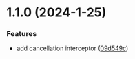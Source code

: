 

# 1.1.0 (2024-1-25)


### Features

* add cancellation interceptor ([09d549c](https://github.com/985563349/daigo/commit/09d549c93b45d8d922ba0f0e1fa58a61463cfd65))
